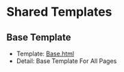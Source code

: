 # Shared Templates

## Base Template
- Template: [Base.html]()
- Detail: Base Template For All Pages
